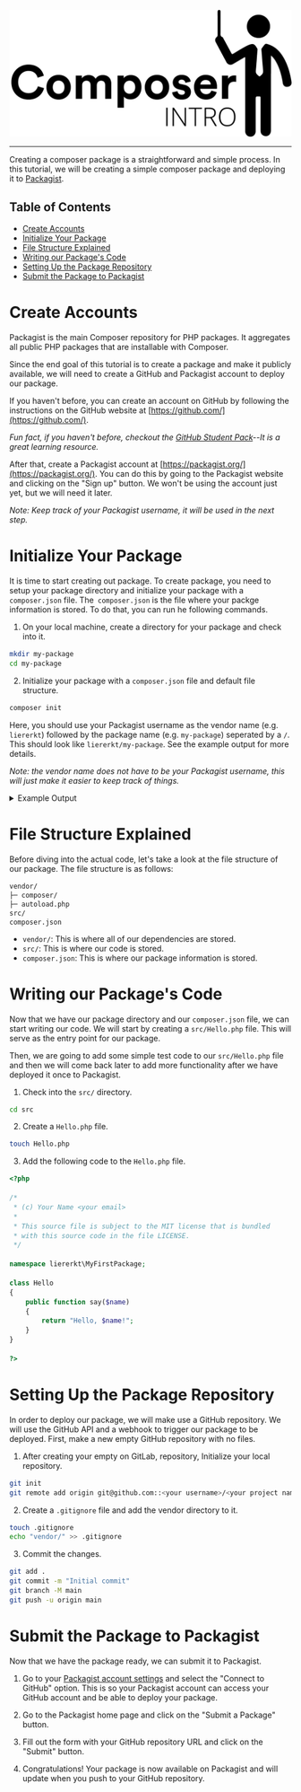 ![Composer Intro](assets/Title.png)

---

Creating a composer package is a straightforward and simple process. In this tutorial, we will be creating a simple composer package and deploying it to [Packagist](https://packagist.org/).

## Table of Contents
- [Create Accounts](#create-accounts)
- [Initialize Your Package](#initialize-your-package)
- [File Structure Explained](#file-structure-explained)
- [Writing our Package's Code](#writing-our-packages-code)
- [Setting Up the Package Repository](#setting-up-the-package-repository)
- [Submit the Package to Packagist](#submit-the-package-to-packagist)

# Create Accounts

Packagist is the main Composer repository for PHP packages. It aggregates all public PHP packages that are installable with Composer.

Since the end goal of this tutorial is to create a package and make it publicly available, we will need to create a GitHub and Packagist account to deploy our package.

If you haven't before, you can create an account on GitHub by following the instructions on the GitHub website at [https://github.com/](https://github.com/).

*Fun fact, if you haven't before, checkout the [GitHub Student Pack](https://education.github.com/pack)--It is a great learning resource.*

After that, create a Packagist account at [https://packagist.org/](https://packagist.org/). You can do this by going to the Packagist website and clicking on the "Sign up" button. We won't be using the account just yet, but we will need it later.

*Note: Keep track of your Packagist username, it will be used in the next step.*


# Initialize Your Package

It is time to start creating out package. To create package, you need to setup your package directory and initialize your package with a `composer.json` file. The` composer.json` is the file where your packge information is stored. To do that, you can run he following commands.

1. On your local machine, create a directory for your package and check into it.
```bash
mkdir my-package
cd my-package
```

2. Initialize your package with a `composer.json` file and default file structure.
```bash
composer init
```

Here, you should use your Packagist username as the vendor name (e.g. `liererkt`) followed by the package name (e.g. `my-package`) seperated by a `/`. This should look like `liererkt/my-package`. See the example output for more details.

*Note: the vendor name does not have to be your Packagist username, this will just make it easier to keep track of things.*

<details>
<summary>Example Output</summary>

```bash
Package name (<vendor>/<name>) [ubuntu/package]: liererkt/my-first-package
Description []: This is my first package!
Author [Kyle Lierer <liererkt@miamioh.edu>, n to skip]: 
Minimum Stability []: 
Package Type (e.g. library, project, metapackage, composer-plugin) []: project
License []: MIT

Define your dependencies.

Would you like to define your dependencies (require) interactively [yes]? no
Would you like to define your dev dependencies (require-dev) interactively [yes]? no
Add PSR-4 autoload mapping? Maps namespace "Liererkt\MyFirstPackage" to the entered relative path. [src/, n to skip]: 

{
    "name": "liererkt/my-first-package",
    "description": "This is my first package!",
    "type": "project",
    "license": "MIT",
    "autoload": {
        "psr-4": {
            "Liererkt\\MyFirstPackage\\": "src/"
        }
    },
    "authors": [
        {
            "name": "Kyle Lierer",
            "email": "liererkt@miamioh.edu"
        }
    ],
    "require": {}
}

Do you confirm generation [yes]? yes
Generating autoload files
Generated autoload files
PSR-4 autoloading configured. Use "namespace Liererkt\MyFirstPackage;" in src/
Include the Composer autoloader with: require 'vendor/autoload.php';
```

</details>


# File Structure Explained

Before diving into the actual code, let's take a look at the file structure of our package. The file structure is as follows:

```
vendor/
├─ composer/
├─ autoload.php
src/
composer.json
```

* `vendor/`: This is where all of our dependencies are stored.
* `src/`: This is where our code is stored.
* `composer.json`: This is where our package information is stored.

# Writing our Package's Code

Now that we have our package directory and our `composer.json` file, we can start writing our code. We will start by creating a `src/Hello.php` file. This will serve as the entry point for our package. 

Then, we are going to add some simple test code to our `src/Hello.php` file and then we will come back later to add more functionality after we have deployed it once to Packagist.

1. Check into the `src/` directory.
```bash
cd src
```

2. Create a `Hello.php` file.
```bash
touch Hello.php
```

3. Add the following code to the `Hello.php` file.
```php
<?php 

/*
 * (c) Your Name <your email>
 *
 * This source file is subject to the MIT license that is bundled
 * with this source code in the file LICENSE.
 */

namespace liererkt\MyFirstPackage;

class Hello
{
    public function say($name)
    {
        return "Hello, $name!";
    }
}

?>
```

# Setting Up the Package Repository

In order to deploy our package, we will make use a GitHub repository. We will use the GitHub API and a webhook to trigger our package to be deployed. First, make a new empty GitHub repository with no files.

1. After creating your empty on GitLab, repository, Initialize your local repository.
```bash
git init
git remote add origin git@github.com::<your username>/<your project name>.git
```

2. Create a `.gitignore` file and add the vendor directory to it.
```bash
touch .gitignore
echo "vendor/" >> .gitignore
```

3. Commit the changes.
```bash
git add .
git commit -m "Initial commit"
git branch -M main
git push -u origin main
```

# Submit the Package to Packagist

Now that we have the package ready, we can submit it to Packagist.

1. Go to your [Packagist account settings](https://packagist.org/profile/edit) and select the "Connect to GitHub" option. This is so your Packagist account can access your GitHub account and be able to deploy your package.

2. Go to the Packagist home page and click on the "Submit a Package" button.

3. Fill out the form with your GitHub repository URL and click on the "Submit" button.

4. Congratulations! Your package is now available on Packagist and will update when you push to your GitHub repository.